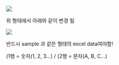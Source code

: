﻿![](Aspose.Words.bc3f6f02-8fcf-4bf5-9e22-c921e70a7a48.001.png)

위 형태에서 아래와 같이 변경 됨

![](Aspose.Words.bc3f6f02-8fcf-4bf5-9e22-c921e70a7a48.002.png)

반드시 sample 과 같은 형태의 excel data여야함!

(1행 = 숫자(1, 2, 3…) / (2행 = 문자(A, B, C…)

